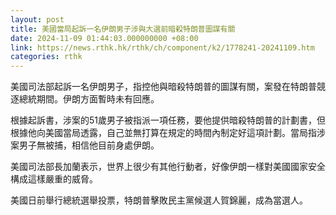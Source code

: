 ```yaml
---
layout: post
title: 美國當局起訴一名伊朗男子涉與大選前暗殺特朗普圖謀有關
date: 2024-11-09 01:44:03.000000000 +08:00
link: https://news.rthk.hk/rthk/ch/component/k2/1778241-20241109.htm
categories: rthk
---
```


美國司法部起訴一名伊朗男子，指控他與暗殺特朗普的圖謀有關，案發在特朗普競逐總統期間。伊朗方面暫時未有回應。

根據起訴書，涉案的51歲男子被指派一項任務，要他提供暗殺特朗普的計劃書，但根據他向美國當局透露，自己並無打算在規定的時間內制定好這項計劃。當局指涉案男子無被捕，相信他目前身處伊朗。

美國司法部長加蘭表示，世界上很少有其他行動者，好像伊朗一樣對美國國家安全構成這樣嚴重的威脅。

美國日前舉行總統選舉投票，特朗普擊敗民主黨候選人賀錦麗，成為當選人。
